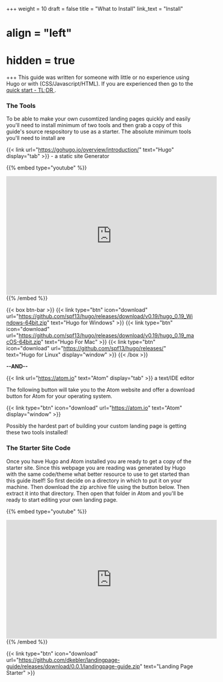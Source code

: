 +++
weight = 10
draft = false
title = "What to Install"
link_text = "Install"
# align = "left"
# hidden = true
+++
This guide was written for someone with little or no experience using Hugo or with (CSS/Javascript/HTML).  If you are experienced then go to the [quick start - TL;DR ](#quick).

### The Tools

To be able to make your own cusomtized landing pages quickly and easily you'll need to install minimum of two tools and then grab a copy of this guide's source respository to use as a starter. The absolute minimum tools you'll need to install are

{{< link url="https://gohugo.io/overview/introduction/" text="Hugo" display="tab" >}}  - a static site Generator

{{% embed type="youtube" %}}
<iframe width="560" height="315" src="https://www.youtube.com/embed/7G6TcT1liQw" frameborder="0" allowfullscreen></iframe>
{{% /embed  %}}

{{< box btn-bar >}}
{{< link type="btn" icon="download" url="https://github.com/spf13/hugo/releases/download/v0.19/hugo_0.19_Windows-64bit.zip" text="Hugo for Windows" >}}
{{< link type="btn" icon="download" url="https://github.com/spf13/hugo/releases/download/v0.19/hugo_0.19_macOS-64bit.zip" text="Hugo For Mac" >}}
{{< link type="btn" icon="download" url="https://github.com/spf13/hugo/releases/" text="Hugo for Linux" display="window" >}}
{{< /box >}}

**--AND--**

{{< link url="https://atom.io" text="Atom" display="tab" >}} a text/IDE editor

The following button will take you to the Atom website and offer a download button for Atom for your operating system.

{{< link type="btn" icon="download" url="https://atom.io" text="Atom" display="window" >}}

Possibly the hardest part of building your custom landing page is getting these two tools installed!

### The Starter Site Code

Once you have Hugo and Atom installed you are ready to get a copy of the starter site.  Since this webpage you are reading was generated by Hugo with the same code/theme what better resource to use to get started than this guide itself!  So first decide on a directory in which to put it on your machine.  Then download the zip archive file using the button below.  Then extract it into that directory.  Then open that folder in Atom and you'll be ready to start editing your own landing page.  

{{% embed type="youtube" %}}
<iframe width="560" height="315" src="https://www.youtube.com/embed/puNKieFtJ3s" frameborder="0" allowfullscreen></iframe>
{{% /embed  %}}

{{< link type="btn" icon="download" url="https://github.com/dkebler/landingpage-guide/releases/download/0.0.1/landingpage-guide.zip" text="Landing Page Starter" >}}
